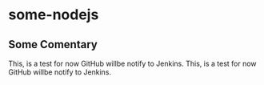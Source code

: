 # some-nodejs

## Some Comentary

This, is a test for now GitHub willbe notify to Jenkins.
This, is a test for now GitHub willbe notify to Jenkins.

